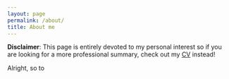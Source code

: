 ```yaml
---
layout: page
permalink: /about/
title: About me
---
```

**Disclaimer**: This page is entirely devoted to my personal interest so if you are looking for a more professional summary, check out my [CV](/portfolio/cv) instead!  

Alright, so to 